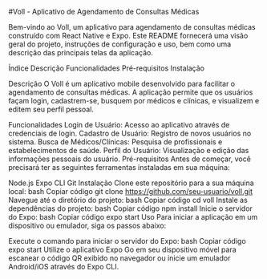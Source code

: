 #Voll - Aplicativo de Agendamento de Consultas Médicas

Bem-vindo ao Voll, um aplicativo para agendamento de consultas médicas construído com React Native e Expo. Este README fornecerá uma visão geral do projeto, instruções de configuração e uso, bem como uma descrição das principais telas da aplicação.

Índice
Descrição
Funcionalidades
Pré-requisitos
Instalação

Descrição
O Voll é um aplicativo mobile desenvolvido para facilitar o agendamento de consultas médicas. A aplicação permite que os usuários façam login, cadastrem-se, busquem por médicos e clínicas, e visualizem e editem seu perfil pessoal.

Funcionalidades
Login de Usuário: Acesso ao aplicativo através de credenciais de login.
Cadastro de Usuário: Registro de novos usuários no sistema.
Busca de Médicos/Clínicas: Pesquisa de profissionais e estabelecimentos de saúde.
Perfil do Usuário: Visualização e edição das informações pessoais do usuário.
Pré-requisitos
Antes de começar, você precisará ter as seguintes ferramentas instaladas em sua máquina:

Node.js
Expo CLI
Git
Instalação
Clone este repositório para a sua máquina local:
bash
Copiar código
git clone https://github.com/seu-usuario/voll.git
Navegue até o diretório do projeto:
bash
Copiar código
cd voll
Instale as dependências do projeto:
bash
Copiar código
npm install
Inicie o servidor do Expo:
bash
Copiar código
expo start
Uso
Para iniciar a aplicação em um dispositivo ou emulador, siga os passos abaixo:

Execute o comando para iniciar o servidor do Expo:
bash
Copiar código
expo start
Utilize o aplicativo Expo Go em seu dispositivo móvel para escanear o código QR exibido no navegador ou inicie um emulador Android/iOS através do Expo CLI.

